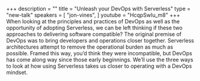 +++
description = ""
title = "Unleash your DevOps with Serverless"
type = "new-talk"
speakers = [
        "jon-vines",
]
youtube = "HcqpSwIu_m8"
+++
When looking at the principles and practices of DevOps as well as the opportunity of adopting Serverless, we can be left thinking if these two approaches to delivering software compatible? The original premise of DevOps was to bring developers and operations closer together. Serverless architectures attempt to remove the operational burden as much as possible. Framed this way, you’d think they were incompatible, but DevOps has come along way since those early beginnings. We’ll use the three ways to look at how using Serverless takes us closer to operating with a DevOps mindset.